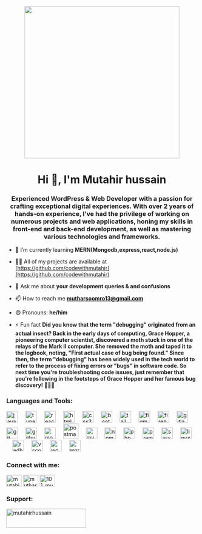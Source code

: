 <div align="center">
  <img height="400px" width="90%" src="https://c4.wallpaperflare.com/wallpaper/923/289/124/java-programmer-coder-by-pcbots-wallpaper-preview.jpg"  />
</div>
<h1 align="center">Hi 👋, I'm Mutahir hussain</h1>
<h3 align="center">Experienced WordPress & Web Developer with a passion for crafting exceptional digital experiences. With over 2 years of hands-on experience, I've had the privilege of working on numerous projects and web applications, honing my skills in front-end and back-end development, as well as mastering various technologies and frameworks.</h3>

- 🌱 I’m currently learning **MERN(Mongodb,express,react,node.js)**

- 👨‍💻 All of my projects are available at [https://github.com/codewithmutahir](https://github.com/codewithmutahir)

- 💬 Ask me about **your development queries & and confusions**

- 📫 How to reach me **mutharsoomro13@gmail.com**
  
-  😄 Pronouns: **he/him**

- ⚡ Fun fact **Did you know that the term "debugging" originated from an actual insect? Back in the early days of computing, Grace Hopper, a pioneering computer scientist, discovered a moth stuck in one of the relays of the Mark II computer. She removed the moth and taped it to the logbook, noting, "First actual case of bug being found." Since then, the term "debugging" has been widely used in the tech world to refer to the process of fixing errors or "bugs" in software code. So next time you're troubleshooting code issues, just remember that you're following in the footsteps of Grace Hopper and her famous bug discovery! 🐛👩‍💻**

<h3 align="left">Languages and Tools:</h3>
<div align="left">
  <img src="https://cdn.jsdelivr.net/gh/devicons/devicon/icons/javascript/javascript-original.svg" height="30" alt="javascript logo"  />
  <img width="12" />
  <img src="https://cdn.jsdelivr.net/gh/devicons/devicon/icons/typescript/typescript-original.svg" height="30" alt="typescript logo"  />
  <img width="12" />
  <img src="https://cdn.jsdelivr.net/gh/devicons/devicon/icons/react/react-original.svg" height="30" alt="react logo"  />
  <img width="12" />
  <img src="https://cdn.jsdelivr.net/gh/devicons/devicon/icons/html5/html5-original.svg" height="30" alt="html5 logo"  />
  <img width="12" />
  <img src="https://cdn.jsdelivr.net/gh/devicons/devicon/icons/css3/css3-original.svg" height="30" alt="css3 logo"  />
  <img width="12" />
  <img src="https://cdn.jsdelivr.net/gh/devicons/devicon/icons/bootstrap/bootstrap-original.svg" height="30" alt="bootstrap logo"  />
  <img width="12" />
  <img src="https://www.vectorlogo.zone/logos/tailwindcss/tailwindcss-icon.svg" alt="tailwind" width="30" height="30"/> 
  <img width="12" />
  <img src="https://cdn.jsdelivr.net/gh/devicons/devicon/icons/figma/figma-original.svg" height="30" alt="figma logo"  />
  <img width="12" />
  <img src="https://cdn.jsdelivr.net/gh/devicons/devicon/icons/firebase/firebase-plain.svg" height="30" alt="firebase logo"  />
  <img width="12" />
  <img src="https://cdn.jsdelivr.net/gh/devicons/devicon/icons/gitlab/gitlab-original.svg" height="30" alt="gitlab logo"  />
  <img width="12" />
  <img src="https://cdn.jsdelivr.net/gh/devicons/devicon/icons/git/git-original.svg" height="30" alt="git logo"  />
  <img width="12" />
  <img src="https://cdn.jsdelivr.net/gh/devicons/devicon/icons/github/github-original.svg" height="30" alt="github logo"  />
  <img width="12" />
  <img src="https://cdn.jsdelivr.net/gh/devicons/devicon/icons/mongodb/mongodb-original.svg" height="30" alt="mongodb logo"  />
  <img width="12" />
  <img src="https://www.vectorlogo.zone/logos/getpostman/getpostman-icon.svg" alt="postman" width="40" height="40"/>
  <img width="12" />
  <img src="https://cdn.jsdelivr.net/gh/devicons/devicon/icons/mysql/mysql-original.svg" height="30" alt="mysql logo"  />
  <img width="12" />
  <img src="https://cdn.jsdelivr.net/gh/devicons/devicon/icons/npm/npm-original-wordmark.svg" height="30" alt="npm logo"  />
  <img width="12" />
  <img src="https://cdn.jsdelivr.net/gh/devicons/devicon/icons/php/php-original.svg" height="30" alt="php logo"  />
  <img width="12" />
  <img src="https://cdn.jsdelivr.net/gh/devicons/devicon/icons/premierepro/premierepro-plain.svg" height="30" alt="premierepro logo"  />
  <img width="12" />
  <img src="https://cdn.jsdelivr.net/gh/devicons/devicon/icons/sass/sass-original.svg" height="30" alt="sass logo"  />
  <img width="12" />
  <img src="https://cdn.jsdelivr.net/gh/devicons/devicon/icons/linux/linux-original.svg" height="30" alt="linux logo"  />
  <img width="12" />
  <img src="https://cdn.jsdelivr.net/gh/devicons/devicon/icons/redhat/redhat-original.svg" height="30" alt="redhat logo"  />
  <img width="12" />
  <img src="https://cdn.jsdelivr.net/gh/devicons/devicon/icons/vscode/vscode-original.svg" height="30" alt="vscode logo"  />
  <img width="12" />
  <img src="https://cdn.jsdelivr.net/gh/devicons/devicon/icons/woocommerce/woocommerce-original.svg" height="30" alt="woocommerce logo"  />
  <img width="12" />
  <img src="https://cdn.jsdelivr.net/gh/devicons/devicon/icons/wordpress/wordpress-original.svg" height="30" alt="wordpress logo"  />
</div>

<h3 align="left">Connect with me:</h3>
<p align="left">
<a href="https://linkedin.com/in/mutahirhussain" target="blank"><img align="center" src="https://raw.githubusercontent.com/rahuldkjain/github-profile-readme-generator/master/src/images/icons/Social/linked-in-alt.svg" alt="mutahirhussain" height="30" width="40" /></a>
<a href="https://stackoverflow.com/users/muthar soomro" target="blank"><img align="center" src="https://raw.githubusercontent.com/rahuldkjain/github-profile-readme-generator/master/src/images/icons/Social/stack-overflow.svg" alt="muthar soomro" height="30" width="40" /></a>
<a href="https://instagram.com/101_mutahir" target="blank"><img align="center" src="https://raw.githubusercontent.com/rahuldkjain/github-profile-readme-generator/master/src/images/icons/Social/instagram.svg" alt="101_mutahir" height="30" width="40" /></a>
</p>

<h3 align="left">Support:</h3>
<p><a href="https://ko-fi.com/mutahirhussain"> <img align="left" src="https://cdn.ko-fi.com/cdn/kofi3.png?v=3" height="50" width="210" alt="mutahirhussain" /></a></p><br><br>

